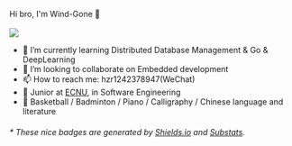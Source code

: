 

Hi bro, I'm Wind-Gone 👋
<br></br>
<img src="https://github-readme-stats.vercel.app/api?username=Wind-Gone&show_icons=true&icon_color=CE1D2D&text_color=718096&bg_color=ffffff&hide_title=true&theme=algolia" />
- 🌱 I’m currently learning Distributed Database Management & Go & DeepLearning
- 👯 I’m looking to collaborate on Embedded development
- 📫 How to reach me: hzr1242378947(WeChat)
- 🍻 Junior at [ECNU](https://www.ecnu.edu.cn/), in Software Engineering
- 🏃 Basketball / Badminton / Piano / Calligraphy / Chinese language and literature
<h6>* These nice badges are generated by <a href="https://shields.io/">Shields.io</a> and <a href="https://github.com/spencerwooo/Substats">Substats</a>.</h6>

<!--
**Wind-Gone/Wind-Gone** is a ✨ _special_ ✨ repository because its `README.md` (this file) appears on your GitHub profile.

Here are some ideas to get you started:

- 🔭 I’m currently working on ...
- 🌱 I’m currently learning ...
- 👯 I’m looking to collaborate on ...
- 🤔 I’m looking for help with ...
- 💬 Ask me about ...
- 📫 How to reach me: ...
- 😄 Pronouns: ...
- ⚡ Fun fact: ...
-->
